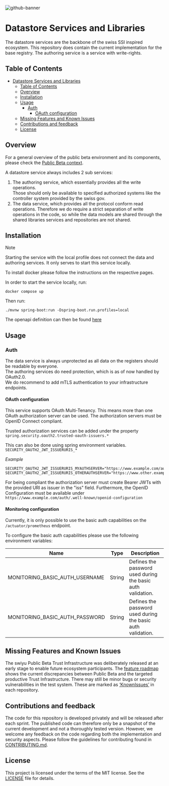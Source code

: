 <!--
SPDX-FileCopyrightText: 2025 Swiss Confederation

SPDX-License-Identifier: MIT
-->

![github-banner](https://github.com/swiyu-admin-ch/swiyu-admin-ch.github.io/blob/main/assets/images/github-banner.jpg)

# Datastore Services and Libraries

The datastore services are the backbone of the swiss SSI inspired ecosystem.
This repository does contain the current implementation for the base registry. The authoring service is a service with
write-rights.

## Table of Contents

- [Datastore Services and Libraries](#datastore-services-and-libraries)
  - [Table of Contents](#table-of-contents)
  - [Overview](#overview)
  - [Installation](#installation)
  - [Usage](#usage)
    - [Auth](#auth)
      - [OAuth configuration](#oauth-configuration)
  - [Missing Features and Known Issues](#missing-features-and-known-issues)
  - [Contributions and feedback](#contributions-and-feedback)
  - [License](#license)

## Overview

For a general overview of the public beta environment and its components, please check
the [Public Beta context](https://swiyu-admin-ch.github.io/open-source-components/#public-beta).

A datastore service always includes 2 sub services:

1. The authoring service, which essentially provides all the write operations.  
   Those should only be available to specified authorized systems like the controller system provided by the swiss gov.
2. The data service, which provides all the protocol conform read operations.
   Therefore we do require a strict separation of write operations in the code, so while the data models are shared
   through
   the shared libraries services and repositories are not shared.

## Installation

> [!NOTE]
> Starting the service with the local profile does not connect the data and authoring services. It only serves to start
> this service locally.

To install docker please follow the instructions on the respective pages.

In order to start the service locally, run:

```shell
docker compose up
```

Then run:

```shell
./mvnw spring-boot:run -Dspring-boot.run.profiles=local
```

The openapi definition can then be found [here](http://localhost:8180/swagger-ui.html)

## Usage

### Auth

The data service is always unprotected as all data on the registers should be readable by everyone.  
The authoring services do need protection, which is as of now handled by OAuth2.0.  
We do recommend to add mTLS authentication to your infrastructure endpoints.

#### OAuth configuration

This service supports OAuth Multi-Tenancy. This means more than one OAuth authorization server can be used.
The authorization servers must be OpenID Connect compliant.

Trusted authorization services can be added under the property `spring.security.oauth2.trusted-oauth-issuers.*`

This can also be done using spring environment variables.
`SECURITY_OAUTH2_JWT_ISSUERURIS_*`

_Example_

```
SECURITY_OAUTH2_JWT_ISSUERURIS_MYAUTHSERVER="https://www.example.com/auth"
SECURITY_OAUTH2_JWT_ISSUERURIS_OTHERAUTHSERVER="https://www.other.example.com/auth"
```

For being compliant the authorization server must create Bearer JWTs with the provided URI as issuer in the "iss" field.
Furthermore, the OpenID Configuration must be available under
`https://www.example.com/auth/.well-known/openid-configuration`

#### Monitoring configuration

Currently, it is only possible to use the basic auth capabilities on the `/actuator/prometheus` endpoint.

To configure the basic auth capabilities please use the following environment variables:

| Name                           | Type    | Description                                                 |
| ------------------------------ | ------- | ----------------------------------------------------------- |
| MONITORING_BASIC_AUTH_USERNAME | String  | Defines the password used during the basic auth validation. |
| MONITORING_BASIC_AUTH_PASSWORD | String  | Defines the password used during the basic auth validation. |

## Missing Features and Known Issues

The swiyu Public Beta Trust Infrastructure was deliberately released at an early stage to enable future ecosystem participants. The [feature roadmap](https://github.com/orgs/swiyu-admin-ch/projects/1/views/7) shows the current discrepancies between Public Beta and the targeted productive Trust Infrastructure. There may still be minor bugs or security vulnerabilities in the test system. These are marked as [‘KnownIssues’](../../issues) in each repository.

## Contributions and feedback

The code for this repository is developed privately and will be released after each sprint. The published code can
therefore only be a snapshot of the current development and not a thoroughly tested version. However, we welcome any
feedback on the code regarding both the implementation and security aspects. Please follow the guidelines for
contributing found in [CONTRIBUTING.md](/CONTRIBUTING.md).

## License

This project is licensed under the terms of the MIT license. See the [LICENSE](/LICENSE) file for details.

